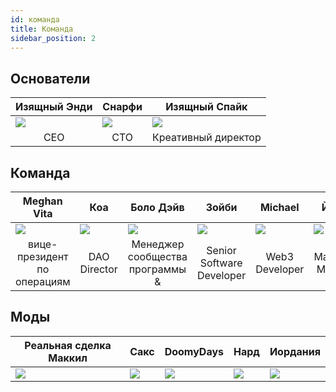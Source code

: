 ```yaml
---
id: команда
title: Команда
sidebar_position: 2
---
```


## Основатели

| Изящный Энди                 | Снарфи                       | Изящный Спайк                                |
| ---------------------------- | ---------------------------- | -------------------------------------------- |
| ![](/img/NiftyAndy.png)      | ![](/img/snarfy.png)         | ![](/img/NiftySpike.png)                     |
| <div align="center">CEO | <div align="center">CTO | <div align="center">Креативный директор |

## Команда

| Meghan Vita                                          | Коа                                   | Боло Дэйв                                                | Зойби                                              | Michael                                 | Йеппе                                      |
| ---------------------------------------------------- | ------------------------------------- | -------------------------------------------------------- | -------------------------------------------------- | --------------------------------------- | ------------------------------------------ |
| ![](/img/NiftyMorgan.png)                            | ![](/img/koa.png)                     | ![](/img/bolo.png)                                       | ![](/img/zoiby.png)                                | ![](/img/NiftyMichael.png)              | ![](/img/jeppe.png)                        |
| <div align="center">вице-президент по операциям | <div align="center">DAO Director | <div align="center">Менеджер сообщества программы & | <div align="center">Senior Software Developer | <div align="center">Web3 Developer | <div align="center">Marketing Manager |

## Моды

| Реальная сделка Маккил | Сакс               | DoomyDays           | Нард               | Иордания             |
| ---------------------- | ------------------ | ------------------- | ------------------ | -------------------- |
| ![](/img/realdeal.png) | ![](/img/sacx.png) | ![](/img/doomy.png) | ![](/img/nard.png) | ![](/img/jordan.png) |
